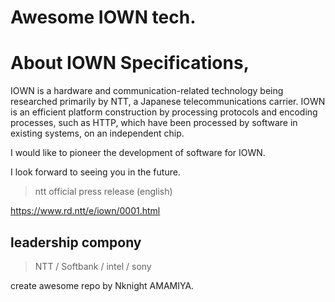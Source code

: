 # Awesome IOWN tech.

# About IOWN Specifications,
IOWN is a hardware and communication-related technology being researched primarily by NTT, a Japanese telecommunications carrier.
IOWN is an efficient platform construction by processing protocols and encoding processes, such as HTTP, which have been processed by software in existing systems, on an independent chip.

I would like to pioneer the development of software for IOWN.

I look forward to seeing you in the future.

> ntt official press release (english)

https://www.rd.ntt/e/iown/0001.html

## leadership compony

> NTT / Softbank / intel / sony

create awesome repo by Nknight AMAMIYA.
